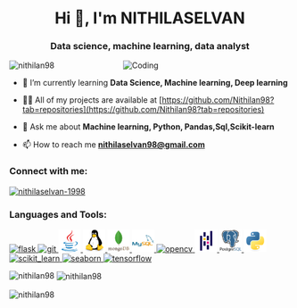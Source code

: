 <h1 align="center">Hi 👋, I'm NITHILASELVAN</h1>
<h3 align="center">Data science, machine learning, data analyst</h3>
<img align="right" alt="Coding" width="300" src="https://uploads-ssl.webflow.com/5c19100c2b50073e6ee69da1/60d354d11e28ba37b767f933_Data%20points%20(1).gif">
<p align="left"> <img src="https://komarev.com/ghpvc/?username=nithilan98&label=Profile%20views&color=0e75b6&style=flat" alt="nithilan98" /> </p>


- 🌱 I’m currently learning **Data Science, Machine learning, Deep learning**

- 👨‍💻 All of my projects are available at [https://github.com/Nithilan98?tab=repositories](https://github.com/Nithilan98?tab=repositories)

- 💬 Ask me about **Machine learning, Python, Pandas,Sql,Scikit-learn**

- 📫 How to reach me **nithilaselvan98@gmail.com**

<h3 align="left">Connect with me:</h3>
<p align="left">
<a href="https://linkedin.com/in/nithilaselvan-1998" target="blank"><img align="center" src="https://raw.githubusercontent.com/rahuldkjain/github-profile-readme-generator/master/src/images/icons/Social/linked-in-alt.svg" alt="nithilaselvan-1998" height="30" width="40" /></a>
</p>

<h3 align="left">Languages and Tools:</h3>
<p align="left"> <a href="https://flask.palletsprojects.com/" target="_blank" rel="noreferrer"> <img src="https://www.vectorlogo.zone/logos/pocoo_flask/pocoo_flask-icon.svg" alt="flask" width="40" height="40"/> </a> <a href="https://git-scm.com/" target="_blank" rel="noreferrer"> <img src="https://www.vectorlogo.zone/logos/git-scm/git-scm-icon.svg" alt="git" width="40" height="40"/> </a> <a href="https://www.java.com" target="_blank" rel="noreferrer"> <img src="https://raw.githubusercontent.com/devicons/devicon/master/icons/java/java-original.svg" alt="java" width="40" height="40"/> </a> <a href="https://www.linux.org/" target="_blank" rel="noreferrer"> <img src="https://raw.githubusercontent.com/devicons/devicon/master/icons/linux/linux-original.svg" alt="linux" width="40" height="40"/> </a> <a href="https://www.mongodb.com/" target="_blank" rel="noreferrer"> <img src="https://raw.githubusercontent.com/devicons/devicon/master/icons/mongodb/mongodb-original-wordmark.svg" alt="mongodb" width="40" height="40"/> </a> <a href="https://www.mysql.com/" target="_blank" rel="noreferrer"> <img src="https://raw.githubusercontent.com/devicons/devicon/master/icons/mysql/mysql-original-wordmark.svg" alt="mysql" width="40" height="40"/> </a> <a href="https://opencv.org/" target="_blank" rel="noreferrer"> <img src="https://www.vectorlogo.zone/logos/opencv/opencv-icon.svg" alt="opencv" width="40" height="40"/> </a> <a href="https://pandas.pydata.org/" target="_blank" rel="noreferrer"> <img src="https://raw.githubusercontent.com/devicons/devicon/2ae2a900d2f041da66e950e4d48052658d850630/icons/pandas/pandas-original.svg" alt="pandas" width="40" height="40"/> </a> <a href="https://www.postgresql.org" target="_blank" rel="noreferrer"> <img src="https://raw.githubusercontent.com/devicons/devicon/master/icons/postgresql/postgresql-original-wordmark.svg" alt="postgresql" width="40" height="40"/> </a> <a href="https://www.python.org" target="_blank" rel="noreferrer"> <img src="https://raw.githubusercontent.com/devicons/devicon/master/icons/python/python-original.svg" alt="python" width="40" height="40"/> </a> <a href="https://scikit-learn.org/" target="_blank" rel="noreferrer"> <img src="https://upload.wikimedia.org/wikipedia/commons/0/05/Scikit_learn_logo_small.svg" alt="scikit_learn" width="40" height="40"/> </a> <a href="https://seaborn.pydata.org/" target="_blank" rel="noreferrer"> <img src="https://seaborn.pydata.org/_images/logo-mark-lightbg.svg" alt="seaborn" width="40" height="40"/> </a> <a href="https://www.tensorflow.org" target="_blank" rel="noreferrer"> <img src="https://www.vectorlogo.zone/logos/tensorflow/tensorflow-icon.svg" alt="tensorflow" width="40" height="40"/> </a> </p>

<p><img align="left" src="https://github-readme-stats.vercel.app/api/top-langs?username=nithilan98&show_icons=true&locale=en&layout=compact" alt="nithilan98" /></p>

<p>&nbsp;<img align="center" src="https://github-readme-stats.vercel.app/api?username=nithilan98&show_icons=true&locale=en" alt="nithilan98" /></p>

<p><img align="center" src="https://github-readme-streak-stats.herokuapp.com/?user=nithilan98&" alt="nithilan98" /></p>
